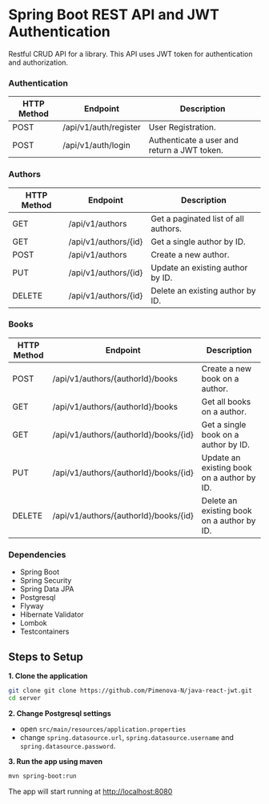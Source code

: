 # Spring Boot REST API and JWT Authentication
Restful CRUD API for a library.
This API uses JWT token for authentication and authorization.

### Authentication
|  HTTP Method |Endpoint               | Description                                |
|--------------|-----------------------|--------------------------------------------|
| POST         | /api/v1/auth/register | User Registration.                         | 
| POST         | /api/v1/auth/login    | Authenticate a user and return a JWT token.|

### Authors

|  HTTP Method |Endpoint              | Description                              |
|--------------|----------------------|------------------------------------------|
| GET          | /api/v1/authors      | Get a paginated list of all authors.     | 
| GET          | /api/v1/authors/{id} | Get a single author by ID.               |
| POST         | /api/v1/authors      | Create a new author.                     | 
| PUT          | /api/v1/authors/{id} | Update an existing author by ID.         | 
| DELETE       | /api/v1/authors/{id} | Delete an existing author by ID.         |

 ### Books
|  HTTP Method |Endpoint              | Description                                                 |
|--------------|----------------------|-------------------------------------------------------------|
| POST         | /api/v1/authors/{authorId}/books      | Create a new book on a author.             | 
| GET          | /api/v1/authors/{authorId}/books	   | Get all books on a author.                 | 
| GET          | /api/v1/authors/{authorId}/books/{id} | Get a single book on a author by ID.       | 
| PUT          | /api/v1/authors/{authorId}/books/{id} | Update an existing book on a author by ID. | 
| DELETE       | /api/v1/authors/{authorId}/books/{id} | Delete an existing book on a author by ID. |

### Dependencies
- Spring Boot
- Spring Security
- Spring Data JPA
- Postgresql
- Flyway
- Hibernate Validator
- Lombok
- Testcontainers

## Steps to Setup

**1. Clone the application**

```bash
git clone git clone https://github.com/Pimenova-N/java-react-jwt.git
cd server
```

**2. Change Postgresql settings**

+ open `src/main/resources/application.properties`
+ change `spring.datasource.url`, `spring.datasource.username` and `spring.datasource.password`.

**3. Run the app using maven**

```bash
mvn spring-boot:run
```
The app will start running at <http://localhost:8080>